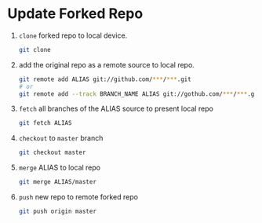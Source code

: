 # Update Forked Repo

1. `clone` forked repo to local device.

    ```bash
    git clone
    ```

2. add the original repo as a remote source to local repo.

    ```bash
    git remote add ALIAS git://github.com/***/***.git
    # or
    git remote add --track BRANCH_NAME ALIAS git://gothub.com/***/***.git
    ```

3. `fetch` all branches of the ALIAS source to present local repo

    ```bash
    git fetch ALIAS
    ```

4. `checkout` to `master` branch

    ```bash
    git checkout master
    ```

5. `merge` ALIAS to local repo

    ```bash
    git merge ALIAS/master
    ```

6. `push` new repo to remote forked repo

    ```bash
    git push origin master
    ```
